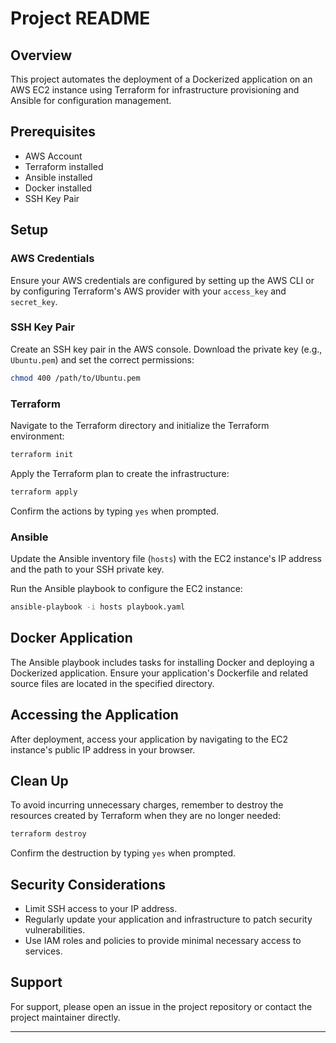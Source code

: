# Project README

## Overview

This project automates the deployment of a Dockerized application on an AWS EC2 instance using Terraform for infrastructure provisioning and Ansible for configuration management.

## Prerequisites

- AWS Account
- Terraform installed
- Ansible installed
- Docker installed
- SSH Key Pair

## Setup

### AWS Credentials

Ensure your AWS credentials are configured by setting up the AWS CLI or by configuring Terraform's AWS provider with your `access_key` and `secret_key`.

### SSH Key Pair

Create an SSH key pair in the AWS console. Download the private key (e.g., `Ubuntu.pem`) and set the correct permissions:

```bash
chmod 400 /path/to/Ubuntu.pem
```

### Terraform

Navigate to the Terraform directory and initialize the Terraform environment:

```bash
terraform init
```

Apply the Terraform plan to create the infrastructure:

```bash
terraform apply
```

Confirm the actions by typing `yes` when prompted.

### Ansible

Update the Ansible inventory file (`hosts`) with the EC2 instance's IP address and the path to your SSH private key.

Run the Ansible playbook to configure the EC2 instance:

```bash
ansible-playbook -i hosts playbook.yaml
```

## Docker Application

The Ansible playbook includes tasks for installing Docker and deploying a Dockerized application. Ensure your application's Dockerfile and related source files are located in the specified directory.

## Accessing the Application

After deployment, access your application by navigating to the EC2 instance's public IP address in your browser.

## Clean Up

To avoid incurring unnecessary charges, remember to destroy the resources created by Terraform when they are no longer needed:

```bash
terraform destroy
```

Confirm the destruction by typing `yes` when prompted.

## Security Considerations

- Limit SSH access to your IP address.
- Regularly update your application and infrastructure to patch security vulnerabilities.
- Use IAM roles and policies to provide minimal necessary access to services.

## Support

For support, please open an issue in the project repository or contact the project maintainer directly.

---